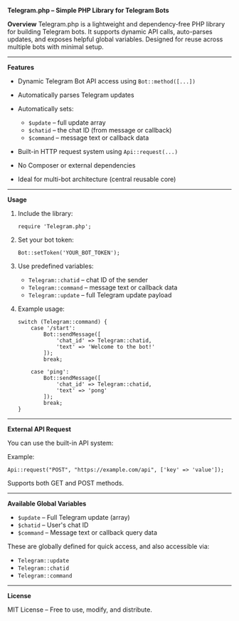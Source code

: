 **Telegram.php – Simple PHP Library for Telegram Bots**

**Overview**
Telegram.php is a lightweight and dependency-free PHP library for building Telegram bots. It supports dynamic API calls, auto-parses updates, and exposes helpful global variables. Designed for reuse across multiple bots with minimal setup.

---

**Features**

* Dynamic Telegram Bot API access using `Bot::method([...])`
* Automatically parses Telegram updates
* Automatically sets:

  * `$update` – full update array
  * `$chatid` – the chat ID (from message or callback)
  * `$command` – message text or callback data
* Built-in HTTP request system using `Api::request(...)`
* No Composer or external dependencies
* Ideal for multi-bot architecture (central reusable core)

---

**Usage**

1. Include the library:

   `require 'Telegram.php';`

2. Set your bot token:

   `Bot::setToken('YOUR_BOT_TOKEN');`

3. Use predefined variables:

   * `Telegram::chatid` – chat ID of the sender
   * `Telegram::command` – message text or callback data
   * `Telegram::update` – full Telegram update payload

4. Example usage:

   ```
   switch (Telegram::command) {
       case '/start':
           Bot::sendMessage([
               'chat_id' => Telegram::chatid,
               'text' => 'Welcome to the bot!'
           ]);
           break;

       case 'ping':
           Bot::sendMessage([
               'chat_id' => Telegram::chatid,
               'text' => 'pong'
           ]);
           break;
   }
   ```

---

**External API Request**

You can use the built-in API system:

Example:

`Api::request("POST", "https://example.com/api", ['key' => 'value']);`

Supports both GET and POST methods.

---

**Available Global Variables**

* `$update` – Full Telegram update (array)
* `$chatid` – User's chat ID
* `$command` – Message text or callback query data

These are globally defined for quick access, and also accessible via:

* `Telegram::update`
* `Telegram::chatid`
* `Telegram::command`

---

**License**

MIT License – Free to use, modify, and distribute.
